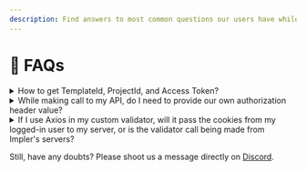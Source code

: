 ```yaml
---
description: Find answers to most common questions our users have while using Impler
---
```


# 👥 FAQs

<details>

<summary>How to get TemplateId, ProjectId, and Access Token?</summary>

1. Open the Import description and go to the Snippet portion of the Import.
2. Open the last item of the accordion, where you will find the necessary keys.

<img src="../.gitbook/assets/image (5).png" alt="Steps to get ProjectId, TemplateId and AccessToken for the Import" data-size="original">

</details>

<details>

<summary>While making call to my API, do I need to provide our own authorization header value?</summary>

Yes, you need to provide your authorization header value, which you can provide from the front end.

</details>

<details>

<summary>If I use Axios in my custom validator, will it pass the cookies from my logged-in user to my server, or is the validator call being made from Impler's servers?</summary>

No, logged-in user cookies won't be passed to your server. Validator calls are being made from Impler's servers.

</details>

Still, have any doubts? Please shoot us a message directly on [Discord](https://discord.impler.io).
